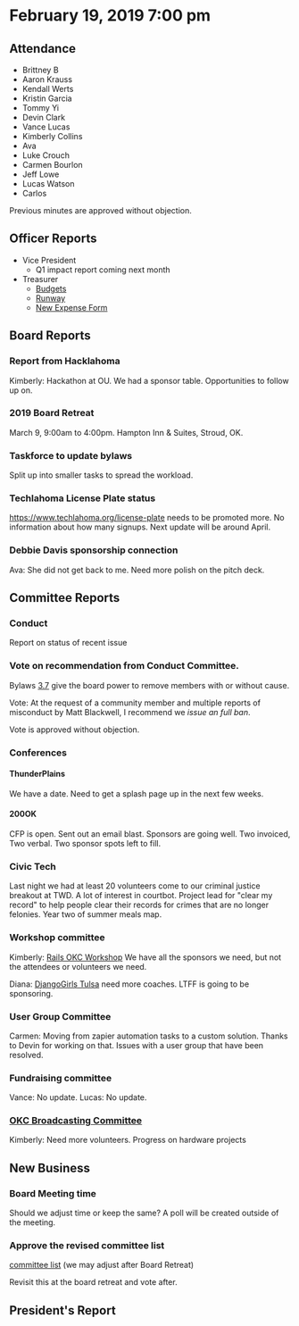 # February 19, 2019 7:00 pm

## Attendance
* Brittney B
* Aaron Krauss
* Kendall Werts
* Kristin Garcia
* Tommy Yi
* Devin Clark
* Vance Lucas
* Kimberly Collins
* Ava
* Luke Crouch
* Carmen Bourlon
* Jeff Lowe
* Lucas Watson
* Carlos

Previous minutes are approved without objection.

## Officer Reports
* Vice President
    - Q1 impact report coming next month
* Treasurer
    - [Budgets](https://docs.google.com/spreadsheets/d/1tw-q8jl-9VMMZ2OmxKM6sCq0A82pPU8yLPMsnaI-DGE/edit?usp=sharing)
    - [Runway](https://docs.google.com/spreadsheets/d/1BdSo4lCJLIDFu0a3EfQ3AWu2wgmotYP-qIzIDC4PXsk/edit?usp=sharing)
    - [New Expense Form](https://goo.gl/forms/sO78xtue7NNE8N4C3)

## Board Reports

### Report from Hacklahoma

Kimberly: Hackathon at OU. We had a sponsor table. Opportunities to follow up on.

### 2019 Board Retreat

March 9, 9:00am to 4:00pm. Hampton Inn & Suites, Stroud, OK.


### Taskforce to update bylaws

Split up into smaller tasks to spread the workload.

### Techlahoma License Plate status

https://www.techlahoma.org/license-plate needs to be promoted more. No information about how many signups. Next update will be around April.

### Debbie Davis sponsorship connection

Ava: She did not get back to me. Need more polish on the pitch deck.

## Committee Reports

### Conduct

Report on status of recent issue

### Vote on recommendation from Conduct Committee.

Bylaws [3.7](https://github.com/techlahoma/legal/blob/master/bylaws/bylaws.md) give the board power to remove members with or without cause.

Vote: At the request of a community member and multiple reports of misconduct by Matt Blackwell, I recommend we *issue an full ban*.

Vote is approved without objection.

### Conferences

#### ThunderPlains

We have a date. Need to get a splash page up in the next few weeks.

#### 200OK

CFP is open. Sent out an email blast. Sponsors are going well. Two invoiced, Two verbal. Two sponsor spots left to fill.

### Civic Tech

Last night we had at least 20 volunteers come to our criminal justice breakout at TWD. A lot of interest in courtbot. Project lead for "clear my record" to help people clear their records for crimes that are no longer felonies. Year two of summer meals map.

### Workshop committee

Kimberly: [Rails OKC Workshop](http://rails-okc.techlahoma.org) We have all the sponsors we need, but not the attendees or volunteers we need.

Diana: [DjangoGirls Tulsa](https://djangogirls.org/tulsa) need more coaches. LTFF is going to be sponsoring.

### User Group Committee

Carmen: Moving from zapier automation tasks to a custom solution. Thanks to Devin for working on that. Issues with a user group that have been resolved.

### Fundraising committee

Vance: No update.
Lucas: No update.

### [OKC Broadcasting Committee](https://github.com/techlahoma/board_meetings/blob/master/2019/attachments/02_broadcasting.md)

Kimberly: Need more volunteers. Progress on hardware projects

## New Business

### Board Meeting time

Should we adjust time or keep the same? A poll will be created outside of the meeting.

### Approve the revised committee list
[committee list](https://docs.google.com/spreadsheets/d/1I8D_5JooAmO2KLv4x9UjwIWndH7FU9X-sqQQm_0ahZQ/edit?usp=sharing) (we may adjust after Board Retreat)

Revisit this at the board retreat and vote after.

## President's Report
